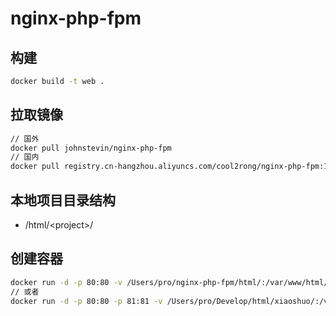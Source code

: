 # nginx-php-fpm

## 构建
```sh
docker build -t web .
```

## 拉取镜像
```sh
// 国外
docker pull johnstevin/nginx-php-fpm
// 国内
docker pull registry.cn-hangzhou.aliyuncs.com/cool2rong/nginx-php-fpm:1.0.3
```

## 本地项目目录结构

- /html/\<project\>/

## 创建容器
```sh
docker run -d -p 80:80 -v /Users/pro/nginx-php-fpm/html/:/var/www/html/ --name web johnstevin/nginx-php-fpm
// 或者
docker run -d -p 80:80 -p 81:81 -v /Users/pro/Develop/html/xiaoshuo/:/var/www/html/ --name web-xiaoshuo  --privileged=true registry.cn-hangzhou.aliyuncs.com/cool2rong/nginx-php-fpm:1.0.6
```
